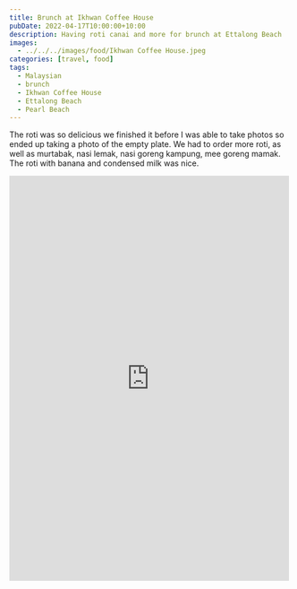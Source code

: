 ```yaml
---
title: Brunch at Ikhwan Coffee House
pubDate: 2022-04-17T10:00:00+10:00
description: Having roti canai and more for brunch at Ettalong Beach
images:
  - ../../../images/food/Ikhwan Coffee House.jpeg
categories: [travel, food]
tags:
  - Malaysian
  - brunch
  - Ikhwan Coffee House
  - Ettalong Beach
  - Pearl Beach
---
```


The roti was so delicious we finished it before I was able to take photos so ended up taking a photo of the empty plate. We had to order more roti, as well as murtabak, nasi lemak, nasi goreng kampung, mee goreng mamak. The roti with banana and condensed milk was nice.

<iframe src="https://www.facebook.com/plugins/post.php?href=https%3A%2F%2Fwww.facebook.com%2Fchris1.tham%2Fposts%2Fpfbid0VY62Mwkgvb54WCD2iBd5L8Pv88r1XuaoYS7dcNqBvtujTkfEWfnu1ZF2p1EtAn6yl&show_text=true&width=500" width="500" height="723" style="border:none;overflow:hidden" scrolling="no" frameborder="0" allowfullscreen="true" allow="autoplay; clipboard-write; encrypted-media; picture-in-picture; web-share"></iframe>

